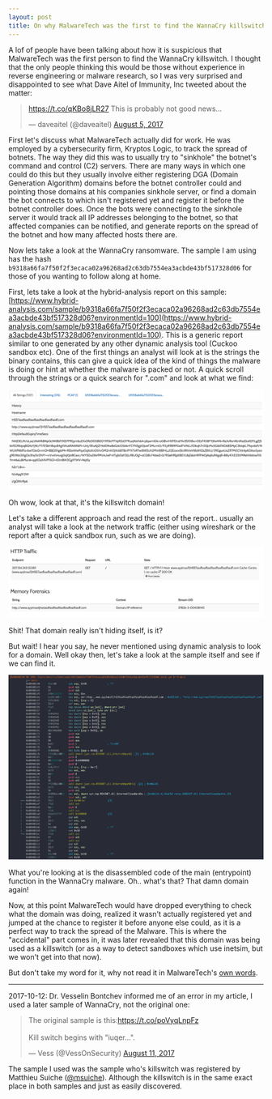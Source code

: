 ```yaml
---
layout: post
title: On why MalwareTech was the first to find the WannaCry killswitch
---
```


A lof of people have been talking about how it is suspicious that MalwareTech was the first person to find the WannaCry killswitch. I thought that the only people thinking this would be those without experience in reverse engineering or malware research, so I was very surprised and disappointed to see what Dave Aitel of Immunity, Inc tweeted about the matter:


<blockquote class="twitter-tweet" data-lang="en"><p lang="en" dir="ltr"><a href="https://t.co/qKBo8jLR27">https://t.co/qKBo8jLR27</a> This is probably not good news...</p>&mdash; daveaitel (@daveaitel) <a href="https://twitter.com/daveaitel/status/893940560968519680">August 5, 2017</a></blockquote>
<script async src="//platform.twitter.com/widgets.js" charset="utf-8"></script>


First let's discuss what MalwareTech actually did for work. He was employed by a cybersecurity firm, Kryptos Logic, to track the spread of botnets. The way they did this was to usually try to "sinkhole" the botnet's command and control (C2) servers. There are many ways in which one could do this but they usually involve either registering DGA (Domain Generation Algorithm) domains before the botnet controller could and pointing those domains at his companies sinkhole server, or find a domain the bot connects to which isn't registered yet and register it before the botnet controller does. Once the bots were connecting to the sinkhole server it would track all IP addresses belonging to the botnet, so that affected companies can be notified, and generate reports on the spread of the botnet and how many affected hosts there are.


Now lets take a look at the WannaCry ransomware. The sample I am using has the hash `b9318a66fa7f50f2f3ecaca02a96268ad2c63db7554ea3acbde43bf517328d06` for those of you wanting to follow along at home.

First, lets take a look at the hybrid-analysis report on this sample: [https://www.hybrid-analysis.com/sample/b9318a66fa7f50f2f3ecaca02a96268ad2c63db7554ea3acbde43bf517328d06?environmentId=100](https://www.hybrid-analysis.com/sample/b9318a66fa7f50f2f3ecaca02a96268ad2c63db7554ea3acbde43bf517328d06?environmentId=100). This is a generic report similar to one generated by any other dynamic analysis tool (Cuckoo sandbox etc). One of the first things an analyst will look at is the strings the binary contains, this can give a quick idea of the kind of things the malware is doing or hint at whether the malware is packed or not. A quick scroll through the strings or a quick search for ".com" and look at what we find:


![strings](/images/wannacry-strings.png "image showing strings report in WannaCry sample")


Oh wow, look at that, it's the killswitch domain!


Let's take a different approach and read the rest of the report.. usually an analyst will take a look at the network traffic (either using wireshark or the report after a quick sandbox run, such as we are doing).


![network](/images/wannacry-network-report.png "image showing wannacry network report")


Shit! That domain really isn't hiding itself, is it?


But wait! I hear you say, he never mentioned using dynamic analysis to look for a domain. Well okay then, let's take a look at the sample itself and see if we can find it.


![asm](/images/wannacry-main-asm.png "image showing wannacry main function")


What you're looking at is the disassembled code of the main (entrypoint) function in the WannaCry malware. Oh.. what's that? That damn domain again!


Now, at this point MalwareTech would have dropped everything to check what the domain was doing, realized it wasn't actually registered yet and jumped at the chance to register it before anyone else could, as it is a perfect way to track the spread of the Malware. This is where the "accidental" part comes in, it was later revealed that this domain was being used as a killswitch (or as a way to detect sandboxes which use inetsim, but we won't get into that now).

But don't take my word for it, why not read it in MalwareTech's [own words](https://www.malwaretech.com/2017/05/how-to-accidentally-stop-a-global-cyber-attacks.html).

---

2017-10-12: Dr. Vesselin Bontchev informed me of an error in my article, I used a later sample of WannaCry, not the original one:


<blockquote class="twitter-tweet" data-lang="en"><p lang="en" dir="ltr">The original sample is this:<a href="https://t.co/poVyqLnpFz">https://t.co/poVyqLnpFz</a><br><br>Kill switch begins with &quot;iuqer...&quot;.</p>&mdash; Vess (@VessOnSecurity) <a href="https://twitter.com/VessOnSecurity/status/895929544573677568">August 11, 2017</a></blockquote>
<script async src="//platform.twitter.com/widgets.js" charset="utf-8"></script>


The sample I used was the sample who's killswitch was registered by Matthieu Suiche ([@msuiche](https://twitter.com/msuiche)). Although the killswitch is in the same exact place in both samples and just as easily discovered.
